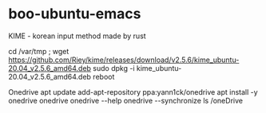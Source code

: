 # boo-ubuntu-emacs

KIME - korean input method   made by rust 

cd /var/tmp ;
wget https://github.com/Riey/kime/releases/download/v2.5.6/kime_ubuntu-20.04_v2.5.6_amd64.deb
sudo dpkg -i kime_ubuntu-20.04_v2.5.6_amd64.deb
reboot

Onedrive
apt update
add-apt-repository ppa:yann1ck/onedrive
apt install -y onedrive
onedrive
onedrive --help
onedrive --synchronize
ls /oneDrive
